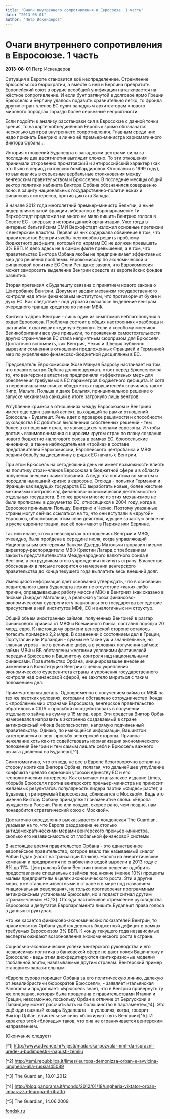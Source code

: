 ```yaml
---
title: "Очаги внутреннего сопротивления в Евросоюзе. 1 часть"
date: "2013-08-01"
author: "Петр Искендеров"
---
```


# Очаги внутреннего сопротивления в Евросоюзе. 1 часть

**2013-08-01** Петр Искендеров

Ситуация в Европе становится всё неопределеннее. Стремление брюссельской бюрократии, а вместе с ней и Берлина превратить Европейский союз в орудие всеобщей унификации наталкивается на жёсткое сопротивление. И если бунт затянутой в долговое ярмо Греции Брюсселю и Берлину удалось подавить сравнительно легко, то фронда других стран-членов ЕС сулит западным архитекторам «нового мирового порядка» гораздо более серьезные неприятности.

Если подойти к анализу расстановки сил в Евросоюзе с данной точки зрения, то на карте «объединённой Европы» зримо обозначатся несколько центров внутреннего сопротивления. Главным среди них надо признать Венгрию и лично её премьер-министра харизматичного Виктора Орбана...

История отношений Будапешта с западными центрами силы за последние два десятилетия выглядит сложно. То эти отношения принимали откровенно пронатовский и антироссийский характер (как это было в период натовских бомбардировок Югославии в 1999 году), то выливались в серьезные вербальные столкновения между венгерским правительством и Брюсселем. В последние месяцы общий вектор политики кабинета Виктора Орбана обозначился совершенно ясно: в защиту национальных государственно-политических и финансовых интересов, против диктата Запада.

В начале 2012 года многолетний премьер-министр Бельгии, а ныне лидер влиятельной фракции либералов в Европарламенте Ги Верхофстадт предложил ни много ни мало лишить Венгрию голоса в Совете ЕС - впервые в истории данной организации. Уже тогда в интервью бельгийским СМИ Верхофстадт изложил основные претензии к венгерским властям. Первая из них содержала обвинение в том, что правительство Венгрии якобы неспособно решить проблему бюджетного дефицита, который по нормам ЕС не должен превышать 3% ВВП. И дело здесь не в самом факте превышения, а в том, что правительство Виктора Орбана якобы не предпринимает эффективных мер для решения проблемы. Еврокомиссар по экономической и финансовой политике ЕС Олли Рен даже заявил, что Еврокомиссия может заморозить выделение Венгрии средств из европейских фондов развития.

Вторая претензия к Будапешту связана с принятием нового закона о Центробанке Венгрии. Документ вводит механизм государственного контроля над этим финансовым институтом, что противоречит букве и духу ЕС. Как следствие - под угрозой оказалось выделение венграм очередного транша кредитов по линии МВФ.

Критика в адрес Венгрии - лишь один из симптомов неблагополучия в рядах Евросоюза. Проблема состоит в общих настроениях «разброда и шатаний», охвативших «единую Европу». Если к «особому мнению» Великобритании все уже привыкли, то проявления самостоятельности других стран-членов ЕС стала неприятным сюрпризом для Брюсселя. Достаточно вспомнить, как Венгрия, Чехия и Швеция публично выразили сомнения в отношении предложенных Францией и Германией мер по укреплению финансово-бюджетной дисциплины в ЕС.

Председатель Еврокомиссии Жозе Мануэл Баррозу настаивает на том, что правительство Орбана должно держать ответ перед Брюсселем за то, что венгерские власти не предприняли «эффективных мер» для обеспечения требуемых в ЕС параметров бюджетного дефицита. И хотя в первоначальном списке «бюджетных нарушителей» значились также Кипр, Мальта, Польша и даже Бельгия, принципиальное решение о запуске механизма санкций в итоге затронуло лишь венгров.

Углубление кризиса в отношениях между Евросоюзом и Венгрией имеет еще один важный аспект, выходящий за рамки отношений Брюссель - Будапешт. Речь идет о проверке решимости и способности руководства ЕС добиться выполнения собственных решений - тем более в отношении стран, не являющихся членами еврозоны. И чтобы достичь взаимопонимания с широким кругом стран по плану создания нового бюджетно-налогового союза в рамках ЕС, брюссельские чиновники, а также наблюдательная «тройка» в составе представителей Еврокомиссии, Европейского центробанка и МВФ решили борьбу за дисциплину в рядах ЕС начать с Венгрии.

При этом Брюссель на сегодняшний день не имеет возможности влиять на политику стран-членов Евросоюза в бюджетной сфере и в области получения внешних заимствований. А ведь эта политика во многом и породила нынешний кризис в еврозоне. Отсюда - попытки Германии и Франции как ведущих государств ЕС выработать новые, более жесткие механизмы контроля над финансово-экономической деятельностью отдельных государств. В то же время многие из этих механизмов не были прописаны в документах ЕС, относящихся к 2004 году, когда в Евросоюз принимали Польшу, Венгрию и Чехию. Поэтому указанные страны могут сейчас ссылаться на то, что они вступали в «другой» Евросоюз, обосновывая этим свои действия, идущие зачастую вовсе не в русле евроинтеграции, как её понимают в Париже или Берлине.

Так или иначе, «точка невозврата» в отношениях Венгрии и МВФ, очевидно, была пройдена в середине июля, когда управляющий Национальным венгерским банком Дьердь Матольчи направил письмо директору-распорядителю МВФ Кристин Лагард с требованием закрыть представительства Международного валютного фонда в Венгрии, а сотрудникам этого учреждения покинуть страну. В качестве обоснования в письме говорится о намерении венгерского правительства до конца текущего года выплатить весь внешний долг.

Имеющаяся информация дает основания утверждать, что в основании решительного шага Будапешта лежит не отсутствие «каких-либо причин, оправдывающих работу миссии МВФ в Венгрии» (как сказано в письме Дьердья Матольчи), а реальная угроза финансово-экономическому суверенитету национального государства вследствие присутствия в ней институтов МВФ, ЕС и аналогичных им структур.

Общий объем иностранных займов, полученных Венгрией в разгар финансового кризиса от МВФ и Всемирного банка, составил порядка 20 млрд. евро. К настоящему времени венгерской стороне осталось погасить примерно 2,2 млрд. В сравнении с состоянием дел в Греции, Португалии или Ирландии - суммы не такие уж и значительные, но главная угроза - не в величине цифр, а в условиях получения займов: займы МВФ и ВБ обставлены жесткими условиями фактической передачи Брюсселю и Вашингтону контроля над национальными финансами. Правительство Орбана, инициировавшее внесение изменений в Конституцию Венгрии с целью укрепления экономического суверенитета страны и упрочения государственного контроля над финансовой сферой, не захотело мириться с таким положением дел.

Примечательная деталь. Одновременно с получением займа от МВФ на тех же жестких условиях, которыми обставлено сотрудничество Фонда с «проблемными» странами Евросоюза, венгерское правительство обратилось к США с просьбой посодействовать в получении отдельного займа на сумму в 15 млрд. евро. Эти средства Виктор Орбан намеревался направить в экстренно создаваемый в стране антикризисный «Фонд безопасности», напрямую подчиненный правительству. Однако, по имеющейся информации, Вашингтон категорически отверг просьбу венгерской стороны. Причина - нежелание хоть как-то содействовать нормализации экономического положения Венгрии и тем самым лишать себя и Брюссель важного рычага давления на Будапешт[^1].

Симптоматично, что отнюдь не все в Европе безоговорочно встали на сторону критиков Виктора Орбана, полагая, что дальнейшее углубление конфликта чревато серьезной угрозой единству ЕС и его геополитических интересов. Как отмечает итальянское издание Limes, «борьба Брюсселя против венгерского премьер-министра не приносит желаемых результатов: популярность лидера партии «Фидес» растет, а Будапешт, третируемый Евросоюзом, сближается с Москвой». Ведь это именно Виктору Орбану принадлежат знаменитые слова: «Европа нуждается в России. Рано или поздно, скорее рано, чем поздно, нам понадобится стратегический союз с Москвой».

Достаточно определенно высказывается и лондонская The Guardian, указывая на то, что Европа раздражена не столько антидемократическими мерами венгерского премьер-министра, сколько его независимостью от глобальной финансовой системы.

В настоящее время правительство Орбана - это единственное европейское правительство, которое ввело так называемый «налог Робин Гуда» (налог на транзакции банков). Налоги на энергетические компании и предприятия по снабжению водой выросли в 2013 году с 8% до 11%. Центральный банк Венгрии принял решение одобрить предоставление специальных займов под низкие (менее 10%) проценты малым предприятиям в целях экономического роста. Эти и другие меры, уже ставшие известными в стране и в мире под названием «национальная революция», не только противоречат программным антикризисным установкам Брюсселя, но и подают сигнал другим странам-членам ЕС[^3]. Отсюда настойчивое стремление руководства Евросоюза и депутатов Европарламента лишить Будапешт права голоса в данных структурах.

Что же касается финансово-экономических показателей Венгрии, то правительству Орбана удаётся держать бюджетный дефицит в рамках требуемых Евросоюзом 3% ВВП. К концу текущего года независимые эксперты ожидают возобновления экономического роста в стране.

Социально-экономические успехи венгерского руководства и его независимая политика в банковской сфере не дают покоя Вашингтону и Брюсселю - ведь этим дискредитируются «антикризисные модели» глобальной элиты, навязываемые другим странам. Венгерский пример становится заразительным.

«Европа сурово порицает Орбана за его политическую линию, далекую от эквилибристики бюрократов Брюсселя», - заявляет итальянская Panorama и продолжает: «Брюссель знает, что в Венгрии провернуть ту же операцию, которая была проделана с правительствами Италии и Греции, невозможно, поскольку Орбан в отличие от Берлускони и Папандреу может рассчитывать на большинство в парламенте»[^4]. Это ещё один важный козырь Будапешта - в условиях, когда, говорит Виктор Орбан, влиятельные силы «блокируют путь Венгрии»[^5]. И характер этой «блокады» таков, что она не ограничивается венгерским направлением.

(Окончание следует)

[^1] http://www.advance.hr/vijesti/madarska-pozvala-mmf-da-isprazni-urede-u-budimpesti-i-napusti-zemlju

[^2] http://temi.repubblica.it/limes/leuropa-demonizza-orban-e-avvicina-lungheria-alla-russia/45089

[^3] The Guardian, 18.01.2012

[^4] http://blog.panorama.it/mondo/2012/01/18/ungheria-viktator-orban-imbarazza-leuropa-il-ritratto

[^5] The Guardian, 14.06.2009

[fondsk.ru](http://www.fondsk.ru/news/2013/07/31/ochagi-vnutrennego-soprotivlenija-v-evrosojuze-i-21873.html)